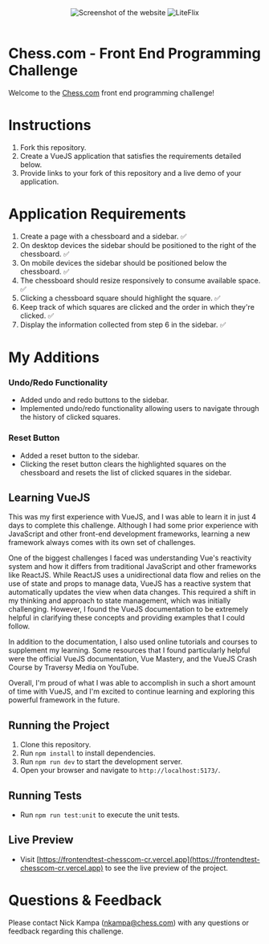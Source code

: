   <div align="center">
  <img src='https://i.imgur.com/xpTDU7G.png' alt="Screenshot of the website" />
  <img src='https://i.imgur.com/ZpbzjQn.png' alt="LiteFlix" />
  </div>

  <br />

# Chess.com - Front End Programming Challenge

Welcome to the [Chess.com](https://chess.com) front end programming challenge!

# Instructions

1. Fork this repository.
2. Create a VueJS application that satisfies the requirements detailed below.
3. Provide links to your fork of this repository and a live demo of your application.

# Application Requirements

1. Create a page with a chessboard and a sidebar. ✅
2. On desktop devices the sidebar should be positioned to the right of the chessboard. ✅
3. On mobile devices the sidebar should be positioned below the chessboard. ✅
4. The chessboard should resize responsively to consume available space. ✅
5. Clicking a chessboard square should highlight the square. ✅
6. Keep track of which squares are clicked and the order in which they're clicked. ✅
7. Display the information collected from step 6 in the sidebar. ✅

# My Additions

### Undo/Redo Functionality

- Added undo and redo buttons to the sidebar.
- Implemented undo/redo functionality allowing users to navigate through the history of clicked squares.

### Reset Button

- Added a reset button to the sidebar.
- Clicking the reset button clears the highlighted squares on the chessboard and resets the list of clicked squares in the sidebar.

## Learning VueJS

This was my first experience with VueJS, and I was able to learn it in just 4 days to complete this challenge. Although I had some prior experience with JavaScript and other front-end development frameworks, learning a new framework always comes with its own set of challenges.

One of the biggest challenges I faced was understanding Vue's reactivity system and how it differs from traditional JavaScript and other frameworks like ReactJS.
While ReactJS uses a unidirectional data flow and relies on the use of state and props to manage data, VueJS has a reactive system that automatically updates the view when data changes. This required a shift in my thinking and approach to state management, which was initially challenging. However, I found the VueJS documentation to be extremely helpful in clarifying these concepts and providing examples that I could follow.

In addition to the documentation, I also used online tutorials and courses to supplement my learning. Some resources that I found particularly helpful were the official VueJS documentation, Vue Mastery, and the VueJS Crash Course by Traversy Media on YouTube.

Overall, I'm proud of what I was able to accomplish in such a short amount of time with VueJS, and I'm excited to continue learning and exploring this powerful framework in the future.

## Running the Project

1. Clone this repository.
2. Run `npm install` to install dependencies.
3. Run `npm run dev` to start the development server.
4. Open your browser and navigate to `http://localhost:5173/`.

## Running Tests

- Run `npm run test:unit` to execute the unit tests.

## Live Preview

- Visit [https://frontendtest-chesscom-cr.vercel.app](https://frontendtest-chesscom-cr.vercel.app) to see the live preview of the project.

# Questions & Feedback

Please contact Nick Kampa (nkampa@chess.com) with any questions or feedback regarding this challenge.
